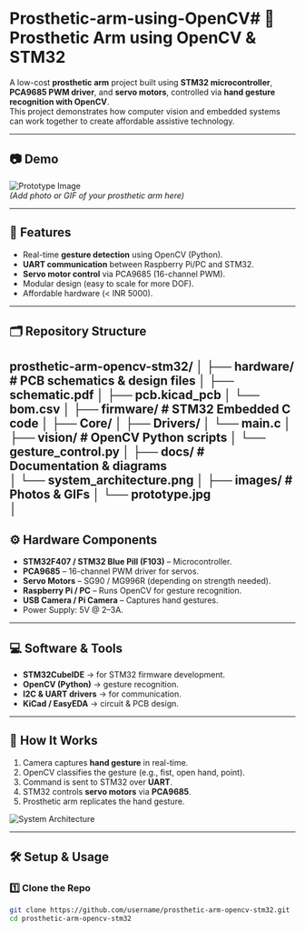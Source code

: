 # Prosthetic-arm-using-OpenCV# 🦾 Prosthetic Arm using OpenCV & STM32

A low-cost **prosthetic arm** project built using **STM32 microcontroller**, **PCA9685 PWM driver**, and **servo motors**, controlled via **hand gesture recognition with OpenCV**.  
This project demonstrates how computer vision and embedded systems can work together to create affordable assistive technology.

---

## 📷 Demo
![Prototype Image](images/prototype.jpg)  
*(Add photo or GIF of your prosthetic arm here)*

---

## 🔧 Features
- Real-time **gesture detection** using OpenCV (Python).  
- **UART communication** between Raspberry Pi/PC and STM32.  
- **Servo motor control** via PCA9685 (16-channel PWM).  
- Modular design (easy to scale for more DOF).  
- Affordable hardware (< INR 5000).  

---

## 🗂️ Repository Structure
prosthetic-arm-opencv-stm32/
│
├── hardware/ # PCB schematics & design files
│ ├── schematic.pdf
│ ├── pcb.kicad_pcb
│ └── bom.csv
│
├── firmware/ # STM32 Embedded C code
│ ├── Core/
│ ├── Drivers/
│ └── main.c
│
├── vision/ # OpenCV Python scripts
│ └── gesture_control.py
│
├── docs/ # Documentation & diagrams        
│ └── system_architecture.png
│
├── images/ # Photos & GIFs
│ └── prototype.jpg            
│
---

## ⚙️ Hardware Components
- **STM32F407 / STM32 Blue Pill (F103)** – Microcontroller.  
- **PCA9685** – 16-channel PWM driver for servos.  
- **Servo Motors** – SG90 / MG996R (depending on strength needed).  
- **Raspberry Pi / PC** – Runs OpenCV for gesture recognition.  
- **USB Camera / Pi Camera** – Captures hand gestures.  
- Power Supply: 5V @ 2–3A.  

---

## 💻 Software & Tools
- **STM32CubeIDE** → for STM32 firmware development.  
- **OpenCV (Python)** → gesture recognition.  
- **I2C & UART drivers** → for communication.  
- **KiCad / EasyEDA** → circuit & PCB design.  

---

## 🚀 How It Works
1. Camera captures **hand gesture** in real-time.  
2. OpenCV classifies the gesture (e.g., fist, open hand, point).  
3. Command is sent to STM32 over **UART**.  
4. STM32 controls **servo motors** via **PCA9685**.  
5. Prosthetic arm replicates the hand gesture.  

![System Architecture](docs/system_architecture.png)

---

## 🛠️ Setup & Usage

### 1️⃣ Clone the Repo
```bash
git clone https://github.com/username/prosthetic-arm-opencv-stm32.git
cd prosthetic-arm-opencv-stm32
